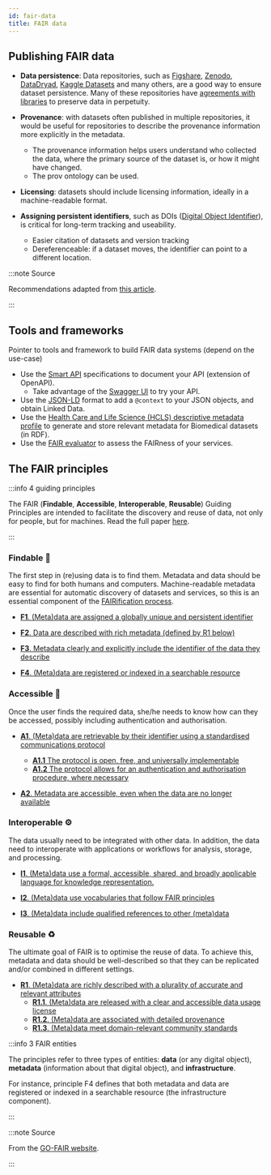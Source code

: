 ```yaml
---
id: fair-data
title: FAIR data
---
```


## Publishing FAIR data

* **Data persistence**: Data repositories, such as [Figshare](https://figshare.com/), [Zenodo](https://zenodo.org/), [DataDryad](https://datadryad.org/), [Kaggle Datasets](https://www.kaggle.com/datasets) and many others, are a good way to ensure dataset persistence. Many of these repositories have [agreements with libraries](https://knowledge.figshare.com/articles/item/preservation-and-continuity-of-access-policy) to preserve data in perpetuity.
* **Provenance**: with datasets often published in multiple repositories, it would be useful for repositories to describe the provenance information more explicitly in the metadata. 
  * The provenance information helps users  understand who collected the data, where the primary source of the  dataset is, or how it might have changed. 
  * The prov ontology can be used. 
* **Licensing**: datasets should include licensing information, ideally in a  machine-readable format. 

* **Assigning persistent identifiers**, such as DOIs ([Digital Object Identifier](https://www.doi.org/)), is critical for long-term tracking and useability.
  * Easier citation of datasets and version tracking
  * Dereferenceable: if a dataset moves, the  identifier can point to a different location.

:::note Source

Recommendations adapted from [this article](https://ai.googleblog.com/2020/08/an-analysis-of-online-datasets-using.html).

:::

## Tools and frameworks

Pointer to tools and framework to build FAIR data systems (depend on the use-case)

* Use the [Smart API](https://smart-api.info) specifications to document your API (extension of OpenAPI).
  * Take advantage of the [Swagger UI](https://swagger.io/tools/swagger-ui/) to try your API.
* Use the [JSON-LD](https://json-ld.org/) format to add a `@context` to your JSON objects, and obtain Linked Data.
* Use the [Health Care and Life Science (HCLS) descriptive metadata profile](https://www.w3.org/TR/hcls-dataset/) to generate and store relevant metadata for Biomedical datasets (in RDF).
* Use the [FAIR evaluator](https://fairsharing.github.io/FAIR-Evaluator-FrontEnd/) to assess the FAIRness of your services.


## The FAIR principles

:::info 4 guiding principles

The FAIR (**Findable**, **Accessible**, **Interoperable**, **Reusable**) Guiding Principles are intended to facilitate the discovery and reuse of data, not only for people, but for machines. Read the full paper [here](https://www.nature.com/articles/sdata201618).

:::

### Findable 🔎

The first step in (re)using data is to find them. Metadata and data  should be easy to find for both humans and computers. Machine-readable metadata are essential for automatic discovery of datasets and services, so this is an essential component of the [FAIRification process](https://www.go-fair.org/fair-principles/fairification-process/).

* [**F1**. (Meta)data are assigned a globally unique and persistent identifier](https://www.go-fair.org/fair-principles/fair-data-principles-explained/f1-meta-data-assigned-globally-unique-persistent-identifiers/)

* [**F2**. Data are described with rich metadata (defined by R1 below)](https://www.go-fair.org/fair-principles/fair-data-principles-explained/f2-data-described-rich-metadata/)

* [**F3**. Metadata clearly and explicitly include the identifier of the data they describe](https://www.go-fair.org/fair-principles/f3-metadata-clearly-explicitly-include-identifier-data-describe/)

* [**F4**. (Meta)data are registered or indexed in a searchable resource](https://www.go-fair.org/fair-principles/f4-metadata-registered-indexed-searchable-resource/)

### Accessible 📂

Once the user finds the required data, she/he needs to know how can  they be accessed, possibly including authentication and authorisation.

* [**A1**. (Meta)data are retrievable by their identifier using a standardised communications protocol](https://www.go-fair.org/fair-principles/542-2/)
  * [**A1.1** The protocol is open, free, and universally implementable](https://www.go-fair.org/fair-principles/a1-1-protocol-open-free-universally-implementable/)
  * [**A1.2** The protocol allows for an authentication and authorisation procedure, where necessary](https://www.go-fair.org/fair-principles/a1-2-protocol-allows-authentication-authorisation-required/)

* [**A2**. Metadata are accessible, even when the data are no longer available](https://www.go-fair.org/fair-principles/a2-metadata-accessible-even-data-no-longer-available/)

### Interoperable ⚙️

The data usually need to be integrated with other data. In addition,  the data need to interoperate with applications or workflows for  analysis, storage, and processing.

* [**I1**. (Meta)data use a formal, accessible, shared, and broadly applicable language for knowledge representation.](https://www.go-fair.org/fair-principles/i1-metadata-use-formal-accessible-shared-broadly-applicable-language-knowledge-representation/)

* [**I2**. (Meta)data use vocabularies that follow FAIR principles](https://www.go-fair.org/fair-principles/i2-metadata-use-vocabularies-follow-fair-principles/)

* [**I3**. (Meta)data include qualified references to other (meta)data](https://www.go-fair.org/fair-principles/i3-metadata-include-qualified-references-metadata/)

### Reusable ♻️

The ultimate goal of FAIR is to optimise the reuse of data. To achieve  this, metadata and data should be well-described so that they can be  replicated and/or combined in different settings.

* [**R1**. (Meta)data are richly described with a plurality of accurate and relevant attributes](https://www.go-fair.org/fair-principles/r1-metadata-richly-described-plurality-accurate-relevant-attributes/)
  * [**R1.1**. (Meta)data are released with a clear and accessible data usage license](https://www.go-fair.org/fair-principles/r1-1-metadata-released-clear-accessible-data-usage-license/)
  * [**R1.2**. (Meta)data are associated with detailed provenance](https://www.go-fair.org/fair-principles/r1-2-metadata-associated-detailed-provenance/)
  * [**R1.3**. (Meta)data meet domain-relevant community standards](https://www.go-fair.org/fair-principles/r1-3-metadata-meet-domain-relevant-community-standards/)

:::info 3 FAIR entities

The principles refer to three types of entities: **data** (or any digital  object), **metadata** (information about that digital object), and  **infrastructure**.

For instance, principle F4 defines that both metadata  and data are registered or indexed in a searchable resource (the  infrastructure component).

:::

:::note Source

From the [GO-FAIR website](https://www.go-fair.org/fair-principles/).

:::